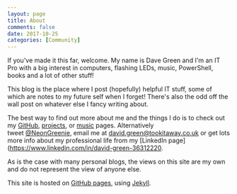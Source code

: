 ```yaml
---
layout: page
title: About
comments: false
date: 2017-10-25
categories: [Community]
---
```


If you've made it this far, welcome. My name is Dave Green and I'm an IT Pro with a big interest in computers, flashing LEDs, music, PowerShell, books and a lot of other stuff!

This blog is the place where I post (hopefully) helpful IT stuff, some of which are notes to my future self when I forget! There's also the odd off the wall post on whatever else I fancy writing about.

The best way to find out more about me and the things I do is to check out my [GitHub](https://github.com/davegreen), [projects](https://tookitaway.co.uk/projects.html), or [music](https://tookitaway.co.uk/music.html) pages. Alternatively tweet [@NeonGreenie](https://twitter.com/neongreenie), email me at david.green@tookitaway.co.uk or get lots more info about my professional life from my [LinkedIn page](https://www.linkedin.com/in/david-green-36312220.

As is the case with many personal blogs, the views on this site are my own and do not represent the view of anyone else.

This site is hosted on [GitHub pages](https://github.com/davegreen/davegreen.github.io), using [Jekyll](https://github.com/jekyll).
